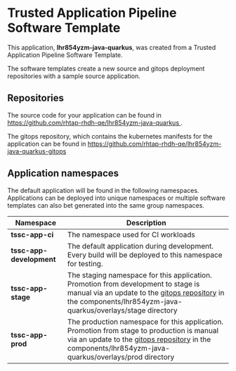 # Trusted Application Pipeline Software Template

This application, **lhr854yzm-java-quarkus**, was created from a Trusted Application Pipeline Software Template.

The software templates create a new source and gitops deployment repositories with a sample source application. 

## Repositories

The source code for your application can be found in [https://github.com/rhtap-rhdh-qe/lhr854yzm-java-quarkus ](https://github.com/rhtap-rhdh-qe/lhr854yzm-java-quarkus ).
 
The gitops repository, which contains the kubernetes manifests for the application can be found in 
[https://github.com/rhtap-rhdh-qe/lhr854yzm-java-quarkus-gitops ](https://github.com/rhtap-rhdh-qe/lhr854yzm-java-quarkus-gitops ) 

## Application namespaces 

The default application will be found in the following namespaces. Applications can be deployed into unique namespaces or multiple software templates can also bet generated into the same group namespaces.  

|  Namespace   |  Description   |  
| -------- | -------- |
| **tssc-app-ci** | The namespace used for CI workloads |
| **tssc-app-development** | The default application during development. Every build will be deployed to this namespace for testing. |
| **tssc-app-stage** | The staging namespace for this application. Promotion from development to stage is manual via an update to the [gitops repository](https://github.com/rhtap-rhdh-qe/lhr854yzm-java-quarkus-gitops ) in the components/lhr854yzm-java-quarkus/overlays/stage directory |
| **tssc-app-prod** | The production namespace for this application. Promotion from stage to production is manual via an update to the [gitops repository](https://github.com/rhtap-rhdh-qe/lhr854yzm-java-quarkus-gitops ) in the components/lhr854yzm-java-quarkus/overlays/prod directory |